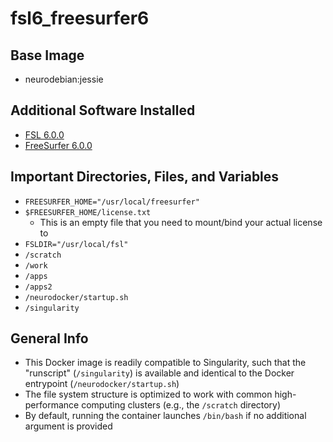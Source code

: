 # fsl6_freesurfer6

## Base Image
- neurodebian:jessie

## Additional Software Installed
- [FSL 6.0.0](https://fsl.fmrib.ox.ac.uk/fsl/fslwiki)
- [FreeSurfer 6.0.0](https://surfer.nmr.mgh.harvard.edu/fswiki/FreeSurferWiki)

## Important Directories, Files, and Variables
- `FREESURFER_HOME="/usr/local/freesurfer"`
- `$FREESURFER_HOME/license.txt`
    - This is an empty file that you need to mount/bind your actual license to
- `FSLDIR="/usr/local/fsl"`
- `/scratch`
- `/work`
- `/apps`
- `/apps2`
- `/neurodocker/startup.sh`
- `/singularity`

## General Info
- This Docker image is readily compatible to Singularity, such that the
  "runscript" (`/singularity`) is available and identical to the Docker
  entrypoint (`/neurodocker/startup.sh`)
- The file system structure is optimized to work with common high-performance
  computing clusters (e.g., the `/scratch` directory)
- By default, running the container launches `/bin/bash` if no additional
  argument is provided
